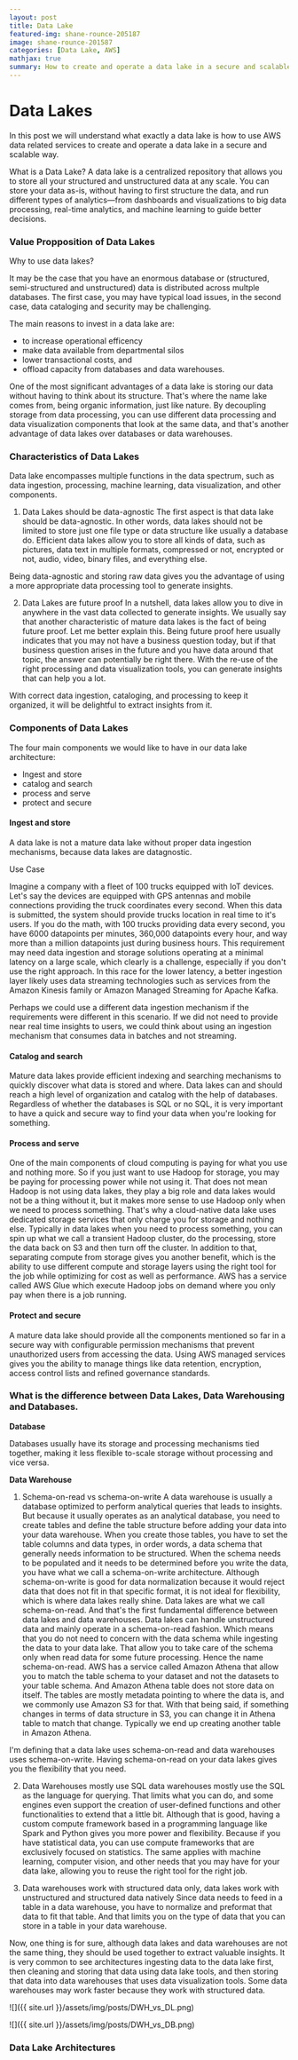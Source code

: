 ```yaml
---
layout: post
title: Data Lake
featured-img: shane-rounce-205187
image: shane-rounce-201587
categories: [Data Lake, AWS]
mathjax: true
summary: How to create and operate a data lake in a secure and scalable way
---
```



# Data Lakes

In this post we will understand what exactly a data lake is how to use AWS data related services to create and 
operate a data lake in a secure and scalable way.

What is a Data Lake?
A data lake is a centralized repository that allows you to store all your structured and unstructured data at any scale. 
You can store your data as-is, without having to first structure the data, and run different types of analytics—from dashboards 
and visualizations to big data processing, real-time analytics, and machine learning to guide better decisions.

### Value Propposition of Data Lakes
Why to use data lakes? 

It may be the case that you have an enormous database or (structured, semi-structured and unstructured) data is distributed across multple databases. 
The first case, you may have typical load issues, in the second case, data cataloging and security may be challenging.

The main reasons to invest in a data lake are:
- to increase operational efficency
- make data available from departmental silos
- lower transactional costs, and
- offload capacity from databases and data warehouses.

One of the most significant advantages of a data lake is storing our data without having to think about its structure. 
That's where the name lake comes from, being organic information, just like nature.  By decoupling storage from data processing, 
you can use different data processing and data visualization components that look at the same data, and that's another advantage 
of data lakes over databases or data warehouses.


### Characteristics of Data Lakes
Data lake encompasses multiple functions in the data spectrum, such as data ingestion, processing, machine learning, data visualization, and other components. 

1. Data Lakes should be data-agnostic
The first aspect is that data lake should be data-agnostic. In other words, data lakes should not be limited to store 
 just one file type or data structure like usually a database do. Efficient data lakes allow you to store all kinds of data, such as pictures, data text 
 in multiple formats, compressed or not, encrypted or not, audio, video, binary files, and everything else.

Being data-agnostic and storing raw data gives you the advantage of using a more appropriate data processing tool to generate insights.

2. Data Lakes are future proof
 In a nutshell, data lakes allow you to dive in anywhere in the vast data collected to generate insights. 
 We usually say that another characteristic of mature data lakes is the fact of being future proof.
Let me better explain this. Being future proof here usually indicates that you may not have a business question today, 
but if that business question arises in the future and you have data around that topic, the answer can potentially be right there. 
With the re-use of the right processing and data visualization tools, you can generate insights that can help you a lot. 

With correct data ingestion, cataloging, and processing to keep it organized, it will be delightful to extract insights from it.

### Components of Data Lakes
The four main components we would like to have in our data lake architecture:
- Ingest and store
- catalog and search
- process and serve
- protect and secure

#### Ingest and store
A data lake is not a mature data lake without proper data ingestion mechanisms, because data lakes are datagnostic.

Use Case

Imagine a company with a fleet of 100 trucks equipped with IoT devices. 
Let's say the devices are equipped with GPS antennas and mobile connections providing the truck coordinates every second. 
When this data is submitted, the system should provide trucks location in real time to it's users. If you do the math, 
with 100 trucks providing data every second, you have 6000 datapoints per minutes, 360,000 datapoints every hour, 
and way more than a million datapoints just during business hours. This requirement may need data ingestion and storage solutions 
operating at a minimal latency on a large scale, which clearly is a challenge, especially if you don't use the right approach. 
In this race for the lower latency, a better ingestion layer likely uses data streaming technologies such as services from the 
Amazon Kinesis family or Amazon Managed Streaming for Apache Kafka. 

Perhaps we could use a different data ingestion mechanism if the requirements were different in this scenario. 
If we did not need to provide near real time insights to users, we could think about using an ingestion mechanism that consumes 
data in batches and not streaming.

#### Catalog and search
Mature data lakes provide efficient indexing and searching mechanisms to quickly discover what data is stored and where.
Data lakes can and should reach a high level of organization and catalog with the help of databases. 
Regardless of whether the databases is SQL or no SQL, it is very important to have a quick and secure way to find 
your data when you're looking for something.

#### Process and serve
 One of the main components of cloud computing is paying for what you use and nothing more. So if you just want to use Hadoop for storage, 
 you may be paying for processing power while not using it. That does not mean Hadoop is not using data lakes, they play a big role and data lakes 
 would not be a thing without it, but it makes more sense to use Hadoop only when we need to process something. That's why a cloud-native data lake uses 
 dedicated storage services that only charge you for storage and nothing else. 
 Typically in data lakes when you need to process something, you can spin up what we call a transient Hadoop cluster, do the processing, 
 store the data back on S3 and then turn off the cluster. In addition to that, separating compute from storage gives you another benefit, 
 which is the ability to use different compute and storage layers using the right tool for the job while optimizing for cost as well as performance. 
 AWS has a service called AWS Glue which execute Hadoop jobs on demand where you only pay when there is a job running.

#### Protect and secure
 A mature data lake should provide all the components mentioned so far in a secure way with configurable permission mechanisms that prevent unauthorized users 
 from accessing the data. Using AWS managed services gives you the ability to manage things like data retention, encryption, access control lists and refined 
 governance standards.

### What is the difference between Data Lakes, Data Warehousing and Databases.

**Database**

Databases usually have its storage and processing mechanisms tied together, making it less flexible to-scale storage without processing and vice versa.

**Data Warehouse**

1. Schema-on-read vs schema-on-write
A data warehouse is usually a database optimized to perform analytical queries that leads to insights. But because it usually operates as an analytical database, 
you need to create tables and define the table structure before adding your data into your data warehouse. 
 When you create those tables, you have to set the table columns and data types, in order words, a data schema that generally needs information to be structured. 
 When the schema needs to be populated and it needs to be determined before you write the data, you have what we call a schema-on-write architecture. 
 Although schema-on-write is good for data normalization because it would reject data that does not fit in that specific format, it is not ideal for flexibility, 
 which is where data lakes really shine. Data lakes are what we call schema-on-read. And that's the first fundamental difference between data lakes and data warehouses. 
 Data lakes can handle unstructured data and mainly operate in a schema-on-read fashion. Which means that you do not need to concern with the data schema while ingesting 
 the data to your data lake. That allow you to take care of the schema only when read data for some future processing. Hence the name schema-on-read. 
 AWS has a service called Amazon Athena that allow you to match the table schema to your dataset and not the datasets to your table schema. 
 And Amazon Athena table does not store data on itself. The tables are mostly metadata pointing to where the data is, and we commonly use Amazon S3 for that. With that being said, 
 if something changes in terms of data structure in S3, you can change it in Athena table to match that change. Typically we end up creating another table in Amazon Athena.

I'm defining that a data lake uses schema-on-read and data warehouses uses schema-on-write. Having schema-on-read on your data lakes gives you the flexibility that you need.

2. Data Warehouses mostly use SQL
data warehouses mostly use the SQL as the language for querying. That limits what you can do, and some engines even support the creation of user-defined functions and other functionalities 
to extend that a little bit. Although that is good, having a custom compute framework based in a programming language like Spark and Python gives you more power and flexibility. 
Because if you have statistical data, you can use compute frameworks that are exclusively focused on statistics. The same applies with machine learning, computer vision, 
and other needs that you may have for your data lake, allowing you to reuse the right tool for the right job.

3. Data warehouses work with structured data only, data lakes work with unstructured and structured data natively
Since data needs to feed in a table in a data warehouse, you have to normalize and preformat that data to fit that table. And that limits you on the type of data that you can store in a table in your data warehouse. 

Now, one thing is for sure, although data lakes and data warehouses are not the same thing, they should be used together to extract valuable insights. It is very common to see architectures ingesting 
data to the data lake first, then cleaning and storing that data using data lake tools, and then storing that data into data warehouses that uses data visualization tools. 
Some data warehouses may work faster because they work with structured data.


![]({{ site.url }}/assets/img/posts/DWH_vs_DL.png)

![]({{ site.url }}/assets/img/posts/DWH_vs_DB.png)

### Data Lake Architectures



